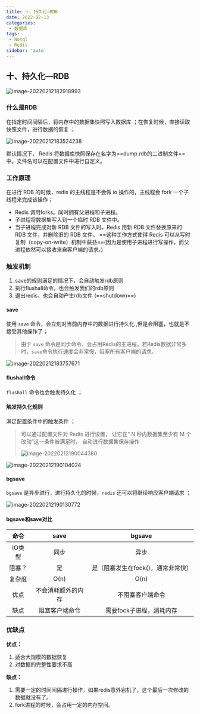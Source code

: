```yaml
---
title: 十、持久化—RDB
date: 2022-02-13
categories:
 - 数据库
tags:
 - Nosql
 - Redis
sidebar: 'auto'
---
```

## 十、持久化—RDB



![image-20220212182918993](http://yishenlaoban-img.test.upcdn.net/image_my/image-20220212182918993.png) 

### 什么是RDB

在指定时间间隔后，将内存中的数据集快照写入数据库 ；在恢复时候，直接读取快照文件，进行数据的恢复 ；

![image-20220212183524238](http://yishenlaoban-img.test.upcdn.net/image_my/image-20220212183524238.png) 

默认情况下， Redis 将数据库快照保存在名字为==dump.rdb的二进制文件==中。文件名可以在配置文件中进行自定义。

### 工作原理

在进行 RDB 的时候，redis 的主线程是不会做 io 操作的，主线程会 fork 一个子线程来完成该操作；

* Redis 调用forks。同时拥有父进程和子进程。
* 子进程将数据集写入到一个临时 RDB 文件中。
* 当子进程完成对新 RDB 文件的写入时，Redis 用新 RDB 文件替换原来的 RDB 文件，并删除旧的 RDB 文件。
  ==这种工作方式使得 Redis 可以从写时复制（copy-on-write）机制中获益==(因为是使用子进程进行写操作，而父进程依然可以接收来自客户端的请求。)

### 触发机制

1. save的规则满足的情况下，会自动触发rdb原则
2. 执行flushall命令，也会触发我们的rdb原则
3. 退出redis，也会自动产生rdb文件 (==shutdown==)

#### save

使用 `save` 命令，会立刻对当前内存中的数据进行持久化 ,但是会阻塞，也就是不接受其他操作了；

> 由于 `save` 命令是同步命令，会占用Redis的主进程。若Redis数据非常多时，`save`命令执行速度会非常慢，阻塞所有客户端的请求。

![image-20220212183757671](http://yishenlaoban-img.test.upcdn.net/image_my/image-20220212183757671.png) 

#### flushall命令

`flushall` 命令也会触发持久化 ；

#### 触发持久化规则

满足配置条件中的触发条件 ；

> 可以通过配置文件对 Redis 进行设置， 让它在“ N 秒内数据集至少有 M 个改动”这一条件被满足时， 自动进行数据集保存操作
>
> ![image-20220212190044380](http://yishenlaoban-img.test.upcdn.net/image_my/image-20220212190044380.png)
>
> 

![image-20220212190104024](http://yishenlaoban-img.test.upcdn.net/image_my/image-20220212190104024.png) 

#### bgsave

`bgsave` 是异步进行，进行持久化的时候，`redis` 还可以将继续响应客户端请求 ；

![image-20220212190130772](http://yishenlaoban-img.test.upcdn.net/image_my/image-20220212190130772.png) 

#### **bgsave和save对比**

| **命令** |      **save**      |             **bgsave**             |
| :------: | :----------------: | :--------------------------------: |
|  IO类型  |        同步        |                异步                |
|  阻塞？  |         是         | 是（阻塞发生在fock()，通常非常快） |
|  复杂度  |        O(n)        |                O(n)                |
|   优点   | 不会消耗额外的内存 |          不阻塞客户端命令          |
|   缺点   |   阻塞客户端命令   |      需要fock子进程，消耗内存      |



### 优缺点

**优点：**

1. 适合大规模的数据恢复
2. 对数据的完整性要求不高

**缺点：**

1. 需要一定的时间间隔进行操作，如果redis意外宕机了，这个最后一次修改的数据就没有了。
2. fork进程的时候，会占用一定的内存空间。